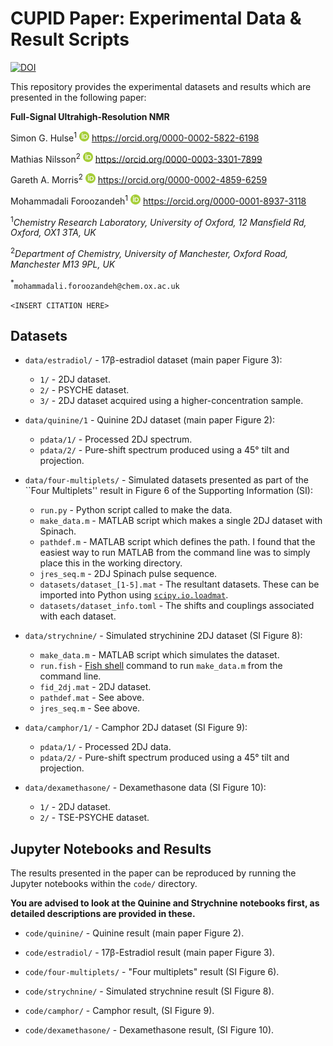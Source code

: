 # CUPID Paper: Experimental Data & Result Scripts

[![DOI](https://zenodo.org/badge/814870133.svg)](https://zenodo.org/badge/latestdoi/814870133)

This repository provides the experimental datasets and results which are
presented in the following paper:

**Full-Signal Ultrahigh-Resolution NMR**

Simon G. Hulse<sup>1</sup> ![ORCID](ORCID-iD_icon_16x16.png) https://orcid.org/0000-0002-5822-6198

Mathias Nilsson<sup>2</sup> ![ORCID](ORCID-iD_icon_16x16.png) https://orcid.org/0000-0003-3301-7899

Gareth A. Morris<sup>2</sup> ![ORCID](ORCID-iD_icon_16x16.png) https://orcid.org/0000-0002-4859-6259

Mohammadali Foroozandeh<sup>1</sup> ![ORCID](ORCID-iD_icon_16x16.png) https://orcid.org/0000-0001-8937-3118

<sup>1</sup>*Chemistry Research Laboratory, University of Oxford, 12 Mansfield Rd, Oxford, OX1 3TA, UK*

<sup>2</sup>*Department of Chemistry, University of Manchester, Oxford Road, Manchester M13 9PL, UK*

<sup>*</sup>`mohammadali.foroozandeh@chem.ox.ac.uk`

`<INSERT CITATION HERE>`

## Datasets

* `data/estradiol/` - 17β-estradiol dataset (main paper Figure 3):

    - `1/` - 2DJ dataset.
    - `2/` - PSYCHE dataset.
    - `3/` - 2DJ dataset acquired using a higher-concentration sample.

* `data/quinine/1` - Quinine 2DJ dataset (main paper Figure 2):

    - `pdata/1/` - Processed 2DJ spectrum.
    - `pdata/2/` - Pure-shift spectrum produced using a 45° tilt and projection.

* `data/four-multiplets/` - Simulated datasets presented as part of
  the ``Four Multiplets'' result in Figure 6 of the Supporting Information (SI):

    - `run.py` - Python script called to make the data.
    - `make_data.m` - MATLAB script which makes a single 2DJ dataset with Spinach.
    - `pathdef.m` - MATLAB script which defines the path. I found that the
      easiest way to run MATLAB from the command line was to simply place this
      in the working directory.
    - `jres_seq.m` - 2DJ Spinach pulse sequence.
    - `datasets/dataset_[1-5].mat` - The resultant datasets. These can be
      imported into Python using [`scipy.io.loadmat`](https://docs.scipy.org/doc/scipy/reference/generated/scipy.io.loadmat.html).
    - `datasets/dataset_info.toml` - The shifts and couplings associated with
      each dataset.

* `data/strychnine/` - Simulated strychinine 2DJ dataset (SI Figure 8):

    - `make_data.m` - MATLAB script which simulates the dataset.
    - `run.fish` - [Fish shell](https://fishshell.com/) command to run
      `make_data.m` from the command line.
    - `fid_2dj.mat` - 2DJ dataset.
    - `pathdef.mat` - See above.
    - `jres_seq.m` - See above.

* `data/camphor/1/` - Camphor 2DJ dataset (SI Figure 9):

    - `pdata/1/` - Processed 2DJ data.
    - `pdata/2/` - Pure-shift spectrum produced using a 45° tilt and projection.

* `data/dexamethasone/` - Dexamethasone data (SI Figure 10):

    - `1/` - 2DJ dataset.
    - `2/` - TSE-PSYCHE dataset.

## Jupyter Notebooks and Results

The results presented in the paper can be reproduced by running the Jupyter
notebooks within the `code/` directory.

**You are advised to look at the Quinine and Strychnine notebooks first, as
detailed descriptions are provided in these.**

* `code/quinine/` - Quinine result (main paper Figure 2).

* `code/estradiol/` - 17β-Estradiol result (main paper Figure 3).

* `code/four-multiplets/` - "Four multiplets" result (SI Figure 6).

* `code/strychnine/` - Simulated strychnine result (SI Figure 8).

* `code/camphor/` - Camphor result, (SI Figure 9).

* `code/dexamethasone/` - Dexamethasone result, (SI Figure 10).

